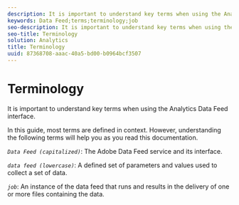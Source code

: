 ```yaml
---
description: It is important to understand key terms when using the Analytics Data Feed interface.
keywords: Data Feed;terms;terminology;job
seo-description: It is important to understand key terms when using the Analytics Data Feed interface.
seo-title: Terminology
solution: Analytics
title: Terminology
uuid: 87368708-aaac-40a5-bd00-b0964bcf3507
---
```


# Terminology

It is important to understand key terms when using the Analytics Data Feed interface.

In this guide, most terms are defined in context. However, understanding the following terms will help you as you read this documentation.

*`Data Feed (capitalized)`*: The Adobe Data Feed service and its interface.

*`data feed (lowercase)`*: A defined set of parameters and values used to collect a set of data.

*`job`*: An instance of the data feed that runs and results in the delivery of one or more files containing the data. 
